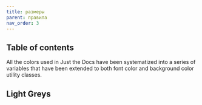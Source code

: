 ```yaml
---
title: размеры
parent: правила
nav_order: 3
---
```



## Table of contents



All the colors used in Just the Docs have been systematized into a series of variables that have been extended to both font color and background color utility classes.

## Light Greys

